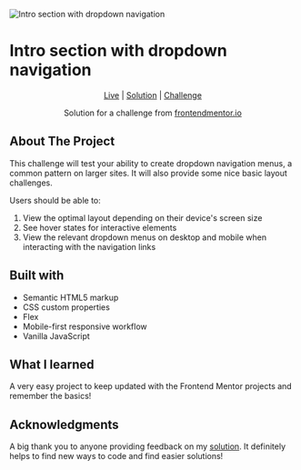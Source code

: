 ![Intro section with dropdown navigation](https://github.com/catherineisonline/intro-section-with-dropdown-navigation-frontendmentor/blob/main/images/project-preview.png?raw=true)

# Intro section with dropdown navigation

<div align="center">

[Live](https://devllopeadam.github.io/intro-section-with-dropdown-navigation-frontendmentor/)
| [Solution](https://github.com/devllopeadam/intro-section-with-dropdown-navigation-frontendmentor)
| [Challenge](https://www.frontendmentor.io/challenges/intro-section-with-dropdown-navigation-ryaPetHE5)

Solution for a challenge from [frontendmentor.io](https://www.frontendmentor.io/solutions/intro-section-with-dropdown-navigation-V6T07Ji6vJ)

</div>

## About The Project

This challenge will test your ability to create dropdown navigation menus, a common pattern on larger sites. It will also provide some nice basic layout challenges.

Users should be able to:

1. View the optimal layout depending on their device's screen size
2. See hover states for interactive elements
3. View the relevant dropdown menus on desktop and mobile when interacting with the navigation links

## Built with

- Semantic HTML5 markup
- CSS custom properties
- Flex
- Mobile-first responsive workflow
- Vanilla JavaScript

## What I learned

A very easy project to keep updated with the Frontend Mentor projects and remember the basics!

## Acknowledgments

A big thank you to anyone providing feedback on my [solution](https://www.frontendmentor.io/solutions/intro-section-with-dropdown-navigation-V6T07Ji6vJ). It definitely helps to find new ways to code and find easier solutions!
